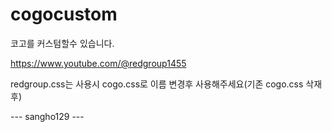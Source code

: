 # cogocustom
코고를 커스텀할수 있습니다.

https://www.youtube.com/@redgroup1455

redgroup.css는 사용시 cogo.css로 이름 변경후 사용해주세요(기존 cogo.css 삭재후)

--- sangho129 ---
